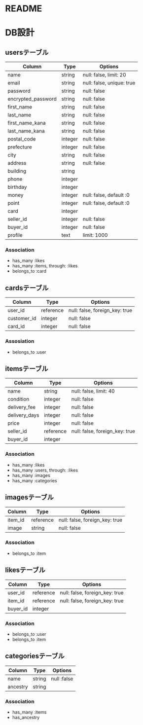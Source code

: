 # README
# DB設計
## usersテーブル
|Column|Type|Options|
|------|----|-------|
|name|string|null: false, limit: 20|
|email|string|null: false, unique: true|
|password|string|null: false|
|encrypted_password|string|null: false|
|first_name|string|null: false|
|last_name|string|null: false|
|first_name_kana|string|null: false|
|last_name_kana|string|null: false|
|postal_code|integer|null: false|
|prefecture|integer|null: false|
|city|string|null: false|
|address|string|null: false|
|building|string||
|phone|integer||
|birthday|integer||
|money|integer|null: false, default :0|
|point|integer|null: false, default :0|
|card|integer||
|seller_id|integer|null: false|
|buyer_id|integer|null: false|
|profile|text|limit: 1000|
### Association
- has_many :likes
- has_many :items, through: :likes
- belongs_to :card

## cardsテーブル
|Column|Type|Options|
|------|----|-------|
|user_id|reference|null: false, foreign_key: true|
|customer_id|integer|null: false|
|card_id|integer|null: false|
### Assosiation
- belongs_to :user

## itemsテーブル
|Column|Type|Options|
|------|----|-------|
|name|string|null: false, limit: 40|
|condition|integer|null: false|
|delivery_fee|integer|null: false|
|delivery_days|integer|null: false|
|price|integer|null: false|
|seller_id|reference|null: false, foreign_key: true|
|buyer_id|integer||

### Association
- has_many :likes
- has_many :users, through: :likes
- has_many :images
- has_many :categories

## imagesテーブル
|Column|Type|Options|
|------|----|-------|
|item_id|reference|null: false, foreign_key: true|
|image|string|null: false|
### Association
- belongs_to :item

## likesテーブル
|Column|Type|Options|
|------|----|-------|
|user_id|reference|null: false, foreign_key: true|
|item_id|reference|null: false, foreign_key: true|
|buyer_id|integer||

### Association
- belongs_to :user
- belongs_to :item


## categoriesテーブル
|Column|Type|Options|
|------|----|-------|
|name|string|null :false|
|ancestry|string||

### Association
- has_many :items
- has_ancestry
